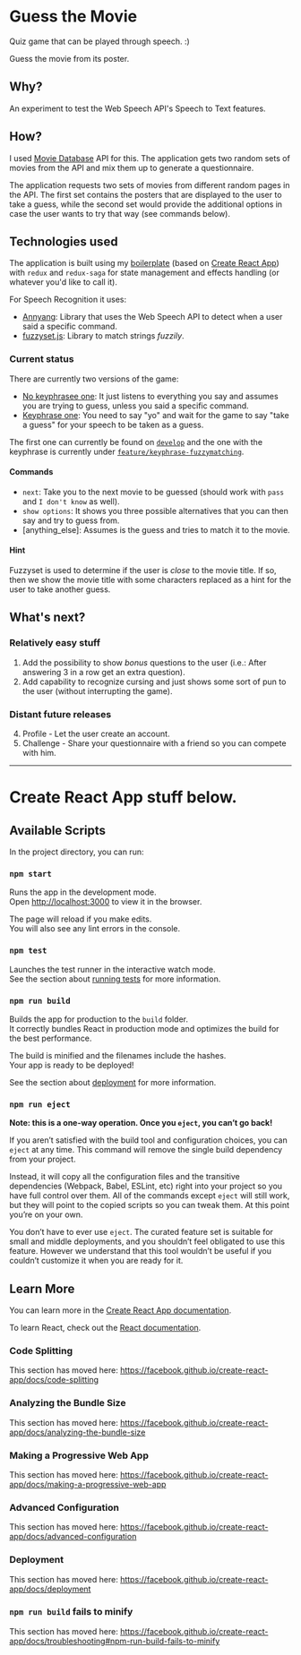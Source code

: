 # Guess the Movie

Quiz game that can be played through speech. :)

Guess the movie from its poster.

## Why?

An experiment to test the Web Speech API's Speech to Text features.

## How?

I used [Movie Database](https://www.themoviedb.org/) API for this. The application gets two random sets of movies from the API and mix them up to generate a questionnaire.

The application requests two sets of movies from different random pages in the API. The first set contains the posters that are displayed to the user to take a guess, while the second set would provide the additional options in case the user wants to try that way (see commands below).

## Technologies used

The application is built using my [boilerplate](https://github.com/loqtor/react-boilerplate) (based on [Create React App](https://github.com/facebook/create-react-app)) with `redux` and `redux-saga` for state management and effects handling (or whatever you'd like to call it).

For Speech Recognition it uses:

- [Annyang](https://github.com/TalAter/annyang): Library that uses the Web Speech API to detect when a user said a specific command.
- [fuzzyset.js](https://glench.github.io/fuzzyset.js/): Library to match strings _fuzzily_.

### Current status

There are currently two versions of the game:

- [No keyphrasee one](https://guess-the-movie-dev.netlify.com): It just listens to everything you say and assumes you are trying to guess, unless you said a specific command.
- [Keyphrase one](https://guess-the-movie-keyphrase-dev.netlify.com): You need to say "yo" and wait for the game to say "take a guess" for your speech to be taken as a guess.

The first one can currently be found on [`develop`](https://github.com/loqtor/guess-the-movie) and the one with the keyphrase is currently under [`feature/keyphrase-fuzzymatching`](https://github.com/loqtor/guess-the-movie/tree/feature/keyphrase-fuzzy-matching).

#### Commands

- `next`: Take you to the next movie to be guessed (should work with `pass` and `I don't know` as well).
- `show options`: It shows you three possible alternatives that you can then say and try to guess from.
- [anything_else]: Assumes is the guess and tries to match it to the movie.

#### Hint

Fuzzyset is used to determine if the user is _close_ to the movie title. If so, then we show the movie title with some characters replaced as a hint for the user to take another guess.

## What's next?

### Relatively easy stuff

1. Add the possibility to show _bonus_ questions to the user (i.e.: After answering 3 in a row get an extra question).
2. Add capability to recognize cursing and just shows some sort of pun to the user (without interrupting the game).

### Distant future releases

4. Profile - Let the user create an account.
5. Challenge - Share your questionnaire with a friend so you can compete with him.

-----------------------------------------------

# Create React App stuff below.

## Available Scripts

In the project directory, you can run:

### `npm start`

Runs the app in the development mode.<br />
Open [http://localhost:3000](http://localhost:3000) to view it in the browser.

The page will reload if you make edits.<br />
You will also see any lint errors in the console.

### `npm test`

Launches the test runner in the interactive watch mode.<br />
See the section about [running tests](https://facebook.github.io/create-react-app/docs/running-tests) for more information.

### `npm run build`

Builds the app for production to the `build` folder.<br />
It correctly bundles React in production mode and optimizes the build for the best performance.

The build is minified and the filenames include the hashes.<br />
Your app is ready to be deployed!

See the section about [deployment](https://facebook.github.io/create-react-app/docs/deployment) for more information.

### `npm run eject`

**Note: this is a one-way operation. Once you `eject`, you can’t go back!**

If you aren’t satisfied with the build tool and configuration choices, you can `eject` at any time. This command will remove the single build dependency from your project.

Instead, it will copy all the configuration files and the transitive dependencies (Webpack, Babel, ESLint, etc) right into your project so you have full control over them. All of the commands except `eject` will still work, but they will point to the copied scripts so you can tweak them. At this point you’re on your own.

You don’t have to ever use `eject`. The curated feature set is suitable for small and middle deployments, and you shouldn’t feel obligated to use this feature. However we understand that this tool wouldn’t be useful if you couldn’t customize it when you are ready for it.

## Learn More

You can learn more in the [Create React App documentation](https://facebook.github.io/create-react-app/docs/getting-started).

To learn React, check out the [React documentation](https://reactjs.org/).

### Code Splitting

This section has moved here: https://facebook.github.io/create-react-app/docs/code-splitting

### Analyzing the Bundle Size

This section has moved here: https://facebook.github.io/create-react-app/docs/analyzing-the-bundle-size

### Making a Progressive Web App

This section has moved here: https://facebook.github.io/create-react-app/docs/making-a-progressive-web-app

### Advanced Configuration

This section has moved here: https://facebook.github.io/create-react-app/docs/advanced-configuration

### Deployment

This section has moved here: https://facebook.github.io/create-react-app/docs/deployment

### `npm run build` fails to minify

This section has moved here: https://facebook.github.io/create-react-app/docs/troubleshooting#npm-run-build-fails-to-minify

